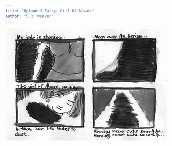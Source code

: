 ```yaml
---
title: "Uploaded Fairy: Girl Of Alsace"
author: "S.R. Weaver"
---
```

![Unwashed Hands](https://raw.githubusercontent.com/LWFlouisa/UFBlog/refs/heads/main/images/Pages/page2.jpg)
